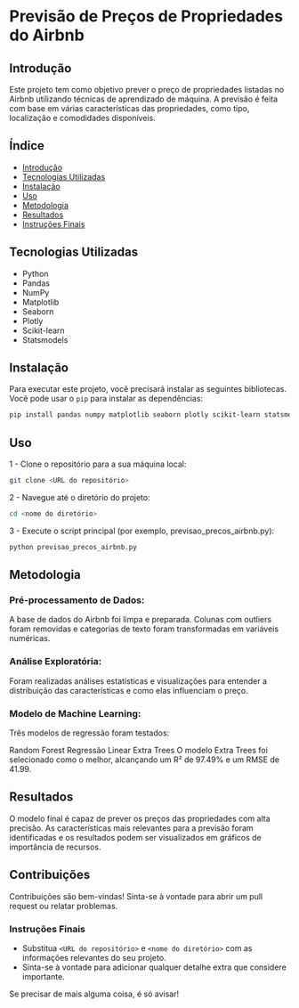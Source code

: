 # Previsão de Preços de Propriedades do Airbnb

## Introdução

Este projeto tem como objetivo prever o preço de propriedades listadas no Airbnb utilizando técnicas de aprendizado de máquina. A previsão é feita com base em várias características das propriedades, como tipo, localização e comodidades disponíveis.

## Índice

- [Introdução](#introdução)
- [Tecnologias Utilizadas](#tecnologias-utilizadas)
- [Instalação](#instalação)
- [Uso](#uso)
- [Metodologia](#Metodologia)
- [Resultados](#resultados)
- [Instruções Finais](#Instruções-Finais)

## Tecnologias Utilizadas

- Python
- Pandas
- NumPy
- Matplotlib
- Seaborn
- Plotly
- Scikit-learn
- Statsmodels

## Instalação

Para executar este projeto, você precisará instalar as seguintes bibliotecas. Você pode usar o `pip` para instalar as dependências:


```bash 
pip install pandas numpy matplotlib seaborn plotly scikit-learn statsmodels
```


## Uso
1 - Clone o repositório para a sua máquina local:
```bash 
git clone <URL do repositório>

```

2 - Navegue até o diretório do projeto:
```bash 
cd <nome do diretório>

```

3 - Execute o script principal (por exemplo, previsao_precos_airbnb.py):
```bash 
python previsao_precos_airbnb.py

```


## Metodologia

### Pré-processamento de Dados:
A base de dados do Airbnb foi limpa e preparada. Colunas com outliers foram removidas e categorias de texto foram transformadas em variáveis numéricas.

### Análise Exploratória:
Foram realizadas análises estatísticas e visualizações para entender a distribuição das características e como elas influenciam o preço.

### Modelo de Machine Learning:
Três modelos de regressão foram testados:

Random Forest
Regressão Linear
Extra Trees
O modelo Extra Trees foi selecionado como o melhor, alcançando um R² de 97.49% e um RMSE de 41.99.

## Resultados
O modelo final é capaz de prever os preços das propriedades com alta precisão. As características mais relevantes para a previsão foram identificadas e os resultados podem ser visualizados em gráficos de importância de recursos.

## Contribuições
Contribuições são bem-vindas! Sinta-se à vontade para abrir um pull request ou relatar problemas.


### Instruções Finais
- Substitua `<URL do repositório>` e `<nome do diretório>` com as informações relevantes do seu projeto.
- Sinta-se à vontade para adicionar qualquer detalhe extra que considere importante.

Se precisar de mais alguma coisa, é só avisar!